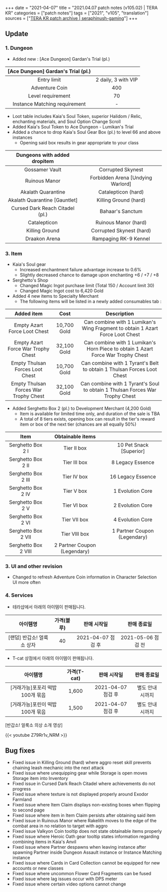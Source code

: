 +++
date = "2021-04-07"
title = "2021.04.07 patch notes (v105.02) | TERA KR"
categories = ["patch notes"]
tags = ["2021", "v105", "translation"]
sources = ["[TERA KR patch archive | seraphinush-gaming](/ko/patch/2021/v105-02)"]
+++

## Update

### **1.** Dungeon
- Added new : [Ace Dungeon] Gardan's Trial (pl.)

| [Ace Dungeon] Gardan's Trial (pl.) ||
| :-: | :-: |
| Entry limit | 2 daily, 3 with VIP |
| Adventure Coin | 400 |
| Level requirement | 70 |
| Instance Matching requirement | - |

  - Loot table includes Kaia's Soul Token, superior Halidom / Relic, enchanting materials, and Soul Option Change Scroll
- Added Kaia's Soul Token to Ace Dungeon - Lumikan's Trial
- Added a chance to drop Kaia's Soul Gear Box (pl.) to level 66 and above instances
  - Opening said box results in gear appropriate to your class

| Dungeons with added dropitem ||
| :-: | :-: |
| Gossamer Vault | Corrupted Skynest |
| Ruinous Manor | Forbidden Arena [Undying Warlord] |
| Akalath Quarantine | Catalepticon (hard) |
| Akalath Quarantine [Gauntlet] | Killing Ground (hard) |
| Cursed Dark Reach Citadel (pl.) | Bahaar's Sanctum |
| Catalepticon | Ruinous Manor (hard) |
| Killing Ground | Corrupted Skynest (hard) |
| Draakon Arena | Rampaging RK-9 Kennel |

### **3.** Item
- Kaia's Soul gear
  - Increased enchantment failure advantage increase to 0.6%
  - Slightly decreased chance to damage upon enchanting +6 / +7 / +8
- Serghetto's Shop
  - Changed Magic Ingot purchase limit (Total 150 / Account limit 30)
  - Changed Magic Ingot cost to 6,420 Gold
- Added 4 new items to Specialty Merchant
  - The following items will be listed in a newly added consumables tab :

| Added item | Cost | Description |
| :-: | :-: | :-: |
| Empty Azart Force Loot Chest | 10,700 Gold | Can combine with 1 Lumikan's Wing Fragment to obtain 1 Azart Force Loot Chest |
| Empty Azart Force War Trophy Chest | 32,100 Gold | Can combine with 1 Lumikan's Horn Piece to obtain 1 Azart Force War Trophy Chest |
| Empty Thulsan Forces Loot Chest | 10,700 Gold | Can combine with 1 Tyrant's Belt to obtain 1 Thulsan Forces Loot Chest |
| Empty Thulsan Forces War Trophy Chest | 32,100 Gold | Can combine with 1 Tyrant's Soul to obtain 1 Thulsan Forces War Trophy Chest |

- Added Serghetto Box 2 (pl.) to Development Merchant (4,200 Gold)
  - Item is available for limited time only, and duration of the sale is TBA
  - A total of 8 tiers exists, opening box can result in the tier's reward item or box of the next tier (chances are all equally 50%)

| Item | Obtainable items ||
| :-: | :-: | :-: |
| Serghetto Box 2 I | Tier II box | 10 Pet Snack [Superior]
| Serghetto Box 2 II | Tier III box | 8 Legacy Essence
| Serghetto Box 2 III | Tier IV box | 16 Legacy Essence
| Serghetto Box 2 IV | Tier V box | 1 Evolution Core
| Serghetto Box 2 V | Tier VI box | 2 Evolution Core
| Serghetto Box 2 VI | Tier VII box | 4 Evolution Core
| Serghetto Box 2 VII | Tier VIII box | 1 Partner Coupon (Legendary)
| Serghetto Box 2 VIII | 2 Partner Coupon (Legendary) ||

### **3.** UI and other revision
- Changed to refresh Adventure Coin information in Character Selection UI more often

### **4.** Services
- 테라샵에서 아래의 아이템이 판매됩니다.

| 아이템명 | 가격(블루) | 판매 시작일 | 판매 종료일 |
| :-: | :-: | :-: | :-: |
| [랜덤] 반갑소! 얼룩소 상자 | 40 | 2021-04-07 점검 후 | 2021-05-06 점검 전 |

- T-cat 상점에서 아래의 아이템이 판매됩니다.

| 아이템명 | 가격(T-cat) | 판매 시작일 | 판매 종료일 |
| :-: | :-: | :-: | :-: |
| [거래가능]포포리 떡밥 100개 묶음 | 1,600 | 2021-04-07 점검 후 | 별도 안내 시까지 |
| [거래가능]포린이 떡밥 100개 묶음 | 1,500 | 2021-04-07 점검 후 | 별도 안내 시까지 |

[반갑소! 얼룩소 의상 소개 영상]

{{< youtube Z79Rr1v_NRM >}}

## Bug fixes

- Fixed issue in Killing Ground (hard) where aggro reset skill prevents chaining leash mechanic into the next attack
- Fixed issue where unequipping gear while Storage is open moves Storage item into Inventory
- Fixed issue in Cursed Dark Reach Citadel where achievements do not progress
- Fixed issue where texture is not displayed properly around Exodor Farmland
- Fixed issue where Item Claim displays non-existing boxes when flipping to second page
- Fixed issue where item in Item Claim persists after obtaining said item
- Fixed issue in Ruinous Manor where Rakelith moves to the edge of the combat area in no relation to target with aggro
- Fixed issue Valkyon Coin tooltip does not state obtainable items properly
- Fixed issue where Heroic Oath gear tooltip states information regarding combining items in Kaia's Anvil
- Fixed issue where Partner despawns when leaving instance after spawning Partner inside Dungeon Assault instance or Instance Matching instance
- Fixed issue where Cards in Card Collection cannot be equipped for new accounts or new classes
- Fixed issue where uncommon Flower Card Fragments can be fused
- Fixed issue where lag issues occur with DPS meter
- Fixed issue where certain video options cannot change
